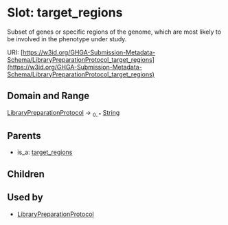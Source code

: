 
# Slot: target_regions


Subset of genes or specific regions of the genome, which are most likely to be involved in the phenotype under study.

URI: [https://w3id.org/GHGA-Submission-Metadata-Schema/LibraryPreparationProtocol_target_regions](https://w3id.org/GHGA-Submission-Metadata-Schema/LibraryPreparationProtocol_target_regions)


## Domain and Range

[LibraryPreparationProtocol](LibraryPreparationProtocol.md) &#8594;  <sub>0..\*</sub> [String](types/String.md)

## Parents

 *  is_a: [target_regions](target_regions.md)

## Children


## Used by

 * [LibraryPreparationProtocol](LibraryPreparationProtocol.md)
